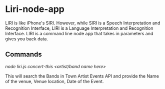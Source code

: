 # Liri-node-app

LIRI is like iPhone's SIRI. However, while SIRI is a Speech Interpretation and Recognition Interface, LIRI is a Language Interpretation and Recognition Interface. LIRI is a command line node app that takes in parameters and gives you back data.

## Commands

*node liri.js concert-this <artist/band name here>*

This will search the Bands in Town Artist Events API and provide the Name of the venue, Venue location, Date of the Event.

